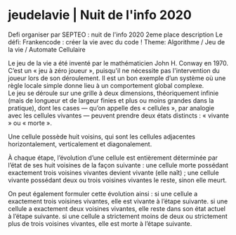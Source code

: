 # jeudelavie | Nuit de l'info 2020 
Defi organiser par SEPTEO  : nuit de l'info 2020 
2eme place 
description 
Le défi: Frankencode : créer la vie avec du code !
Theme:
Algorithme / Jeu de la vie / Automate Cellulaire

Le jeu de la vie a été inventé par le mathématicien John H. Conway en 1970. C’est un « jeu à zéro joueur », puisqu'il ne nécessite pas l'intervention du joueur lors de son déroulement. Il est un bon exemple d’un système où une règle locale simple donne lieu à un comportement global complexe.  
Le jeu se déroule sur une grille à deux dimensions, théoriquement infinie (mais de longueur et de largeur finies et plus ou moins grandes dans la pratique), dont les cases — qu’on appelle des « cellules », par analogie avec les cellules vivantes — peuvent prendre deux états distincts : « vivante » ou « morte ». 

Une cellule possède huit voisins, qui sont les cellules adjacentes horizontalement, verticalement et diagonalement. 
 
À chaque étape, l’évolution d’une cellule est entièrement déterminée par l’état de ses huit voisines de la façon suivante : 
une cellule morte possédant exactement trois voisines vivantes devient vivante (elle naît) ; 
une cellule vivante possédant deux ou trois voisines vivantes le reste, sinon elle meurt. 
 
On peut également formuler cette évolution ainsi : 
si une cellule a exactement trois voisines vivantes, elle est vivante à l’étape suivante. 
si une cellule a exactement deux voisines vivantes, elle reste dans son état actuel à l’étape suivante.
si une cellule a strictement moins de deux ou strictement plus de trois voisines vivantes, elle est morte à l’étape suivante. 

